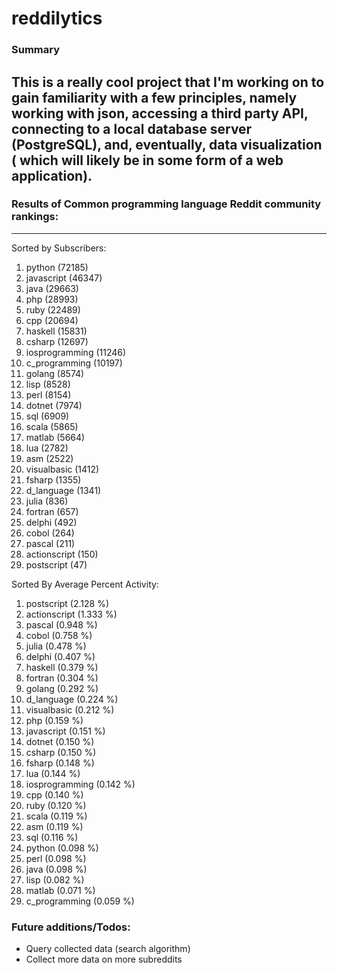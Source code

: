 reddilytics
===========

### Summary

This is a really cool project that I'm working on to gain familiarity with a few principles, namely working with json,
accessing a third party API, connecting to a local database server (PostgreSQL), and, eventually, data visualization (
which will likely be in some form of a web application). 
--- 

### Results of Common programming language Reddit community rankings: 
---

Sorted by Subscribers: 
1. python (72185)
2. javascript (46347)
3. java (29663)
4. php (28993)
5. ruby (22489)
6. cpp (20694)
7. haskell (15831)
8. csharp (12697)
9. iosprogramming (11246)
10. c_programming (10197)
11. golang (8574)
12. lisp (8528)
13. perl (8154)
14. dotnet (7974)
15. sql (6909)
16. scala (5865)
17. matlab (5664)
18. lua (2782)
19. asm (2522)
20. visualbasic (1412)
21. fsharp (1355)
22. d_language (1341)
23. julia (836)
24. fortran (657)
25. delphi (492)
26. cobol (264)
27. pascal (211)
28. actionscript (150)
29. postscript (47)


Sorted By Average Percent Activity: 
1. postscript (2.128 %)
2. actionscript (1.333 %)
3. pascal (0.948 %)
4. cobol (0.758 %)
5. julia (0.478 %)
6. delphi (0.407 %)
7. haskell (0.379 %)
8. fortran (0.304 %)
9. golang (0.292 %)
10. d_language (0.224 %)
11. visualbasic (0.212 %)
12. php (0.159 %)
13. javascript (0.151 %)
14. dotnet (0.150 %)
15. csharp (0.150 %)
16. fsharp (0.148 %)
17. lua (0.144 %)
18. iosprogramming (0.142 %)
19. cpp (0.140 %)
20. ruby (0.120 %)
21. scala (0.119 %)
22. asm (0.119 %)
23. sql (0.116 %)
24. python (0.098 %)
25. perl (0.098 %)
26. java (0.098 %)
27. lisp (0.082 %)
28. matlab (0.071 %)
29. c_programming (0.059 %)


### Future additions/Todos:

 - Query collected data (search algorithm)
 - Collect more data on more subreddits

